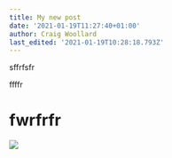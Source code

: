 ```yaml
---
title: My new post
date: '2021-01-19T11:27:40+01:00'
author: Craig Woollard
last_edited: '2021-01-19T10:28:18.793Z'
---
```

sffrfsfr

ffffr

# fwrfrfr

![](/img/blog/fig-blocks.svg)